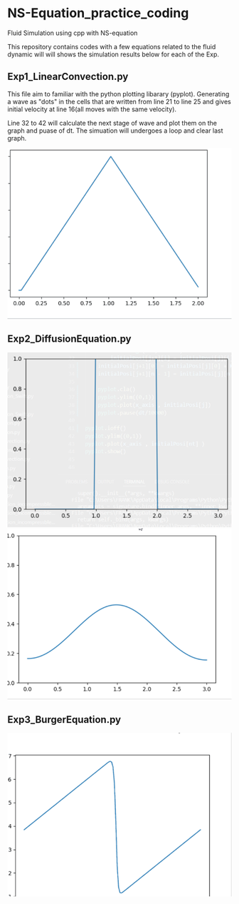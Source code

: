 # NS-Equation_practice_coding
Fluid Simulation using cpp with NS-equation

This repository contains codes with a few equations related to the fluid dynamic will will shows the simulation results below for each of the Exp.

## Exp1_LinearConvection.py 

This file aim to familiar with the python plotting libarary (pyplot). 
Generating a wave as "dots" in the cells that are written from line 21 to line 25 and gives initial velocity at line 16(all moves with the same velocity). 

Line 32 to 42 will calculate the next stage of wave and plot them on the graph and puase of dt. The simuation will undergoes a loop and clear last graph. 

![simulation of a linear convection](EXP1_SIMULATION.gif "simualtion")

## Exp2_DiffusionEquation.py

![simulation of diffusion equation_begin](Exp2_simulation_begin.png "simulation") ![simulation of diffusion equation_end](Exp2_simulation_end.png "simulation")

## Exp3_BurgerEquation.py

![simulation of Burger Equation](EXP3_SIMULATION.gif "simulation")

